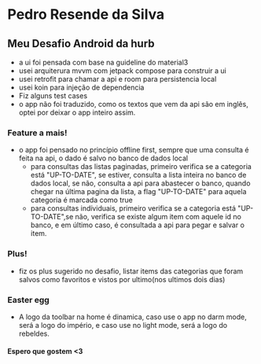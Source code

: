# Pedro Resende da Silva #

## Meu Desafio Android da hurb

 * a ui foi pensada com base na guideline do material3
 * usei arquiterura mvvm com jetpack compose para construir a ui
 * usei retrofit para chamar a api e room para persistencia local
 * usei koin para injeção de dependencia
 * Fiz alguns test cases
 * o app não foi traduzido, como os textos que vem da api são em inglês, optei por deixar o app inteiro
assim.

### Feature a mais!
 * o app foi pensado no princípio offline first, sempre que uma consulta é feita na api, o dado é
salvo no banco de dados local
   * para consultas das listas paginadas, primeiro verifica se a categoria está "UP-TO-DATE",
se estiver, consulta a lista inteira no banco de dados local, se não, consulta a api para abastecer
o banco, quando chegar na última pagina da lista, a flag "UP-TO-DATE" para aquela categoria é marcada
como true
   * para consultas indíviduais, primeiro verifica se a categoria está "UP-TO-DATE",se não, verifica
se existe algum item com aquele id no banco, e em último caso, é consultada a api para pegar e salvar
o item.

### Plus!
 * fiz os plus sugerido no desafio, listar items das categorias que foram salvos como favoritos
e vistos por ultimo(nos ultimos dois dias)

### Easter egg
 * A logo da toolbar na home é dinamica, caso use o app no darm mode, será a logo do império, e caso
use no light mode, será a logo do rebeldes.

#### Espero que gostem <3